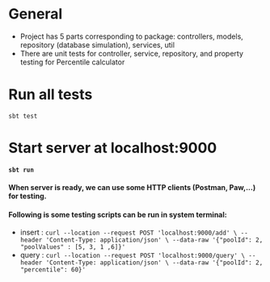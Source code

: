 
# General
- Project has 5 parts corresponding to package: controllers, models, repository (database simulation), services, util
- There are unit tests for controller, service, repository, and property testing for Percentile calculator

# Run all tests
`sbt test`
# Start server at localhost:9000
#### `sbt run`

#### When server is ready, we can use some HTTP clients (Postman, Paw,...) for testing.
#### Following is some testing scripts can be run in system terminal:
- insert :
`curl --location --request POST 'localhost:9000/add' \
--header 'Content-Type: application/json' \
--data-raw '{"poolId": 2, "poolValues" : [5, 3, 1 ,6]}'`
- query :
`curl --location --request POST 'localhost:9000/query' \
--header 'Content-Type: application/json' \
--data-raw '{"poolId": 2, "percentile": 60}'`
